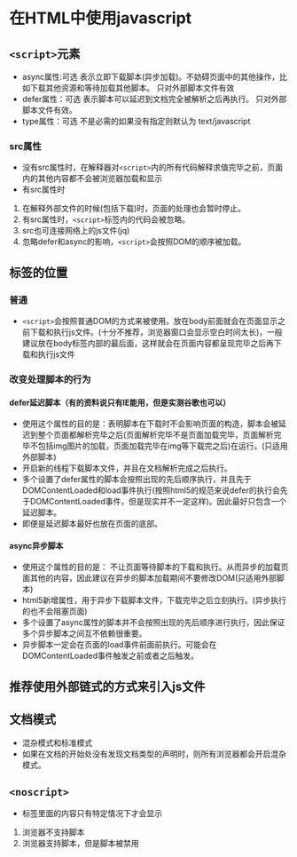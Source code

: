 # 在HTML中使用javascript

## ```<script>```元素

* async属性:可选 表示立即下载脚本(异步加载)。不妨碍页面中的其他操作，比如下载其他资源和等待加载其他脚本。 只对外部脚本文件有效
* defer属性：可选 表示脚本可以延迟到文档完全被解析之后再执行。 只对外部脚本文件有效。
* type属性：可选 不是必需的如果没有指定则默认为  text/javascript

### src属性

* 没有src属性时，在解释器对```<script>```内的所有代码解释求值完毕之前，页面内的其他内容都不会被浏览器加载和显示
* 有src属性时

1. 在解释外部文件的时候(包括下载)时，页面的处理也会暂时停止。
2. 有src属性时，```<script>```标签内的代码会被忽略。
3. src也可连接网络上的js文件(jq)
4. 忽略defer和async的影响，```<script>```会按照DOM的顺序被加载。

## 标签的位置

### 普通

* ```<script>```会按照普通DOM的方式来被使用。放在body前面就会在页面显示之前下载和执行js文件。(十分不推荐，浏览器窗口会显示空白时间太长)，一般建议放在body标签内部的最后面，这样就会在页面内容都呈现完毕之后再下载和执行js文件

### 改变处理脚本的行为

#### defer延迟脚本（有的资料说只有IE能用，但是实测谷歌也可以）

* 使用这个属性的目的是：表明脚本在下载时不会影响页面的构造，脚本会被延迟到整个页面都解析完毕之后(页面解析完毕不是页面加载完毕，页面解析完毕不包括img图片的加载，页面加载完毕在img等下载完之后)在运行。(只适用外部脚本)
* 开启新的线程下载脚本文件，并且在文档解析完成之后执行。
* 多个设置了defer属性的脚本会按照出现的先后顺序执行，并且先于DOMContentLoaded和load事件执行(按照html5的规范来说defer的执行会先于DOMContentLoaded事件，但是现实并不一定这样)。因此最好只包含一个延迟脚本。
* 即便是延迟脚本最好也放在页面的底部。

#### async异步脚本

* 使用这个属性的目的是： 不让页面等待脚本的下载和执行。从而异步的加载页面其他的内容，因此建议在异步的脚本加载期间不要修改DOM(只适用外部脚本)
* html5新增属性，用于异步下载脚本文件，下载完毕之后立刻执行。(异步执行的也不会阻塞页面)
* 多个设置了async属性的脚本并不会按照出现的先后顺序进行执行，因此保证多个异步脚本之间互不依赖很重要。
* 异步脚本一定会在页面的load事件前面前执行。可能会在DOMContentLoaded事件触发之前或者之后触发。

## 推荐使用外部链式的方式来引入js文件

## 文档模式

* 混杂模式和标准模式
* 如果在文档的开始处没有发现文档类型的声明时，则所有浏览器都会开启混杂模式。

## ```<noscript>```

* 标签里面的内容只有特定情况下才会显示

1. 浏览器不支持脚本
2. 浏览器支持脚本，但是脚本被禁用
